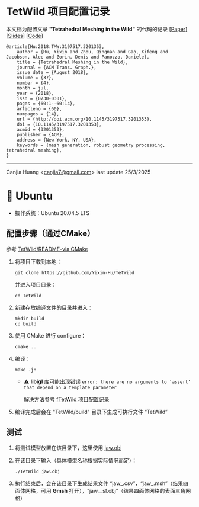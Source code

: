 # TetWild 项目配置记录

本文档为配置文章 **"Tetrahedral Meshing in the Wild"** 的代码的记录 [[Paper]](https://dl.acm.org/doi/10.1145/3197517.3201353) [[Slides]](https://slides.games-cn.org/pdf/GAMES201858胡译心.pdf) [[Code]](https://github.com/Yixin-Hu/TetWild)

```
@article{Hu:2018:TMW:3197517.3201353,
    author = {Hu, Yixin and Zhou, Qingnan and Gao, Xifeng and Jacobson, Alec and Zorin, Denis and Panozzo, Daniele},
    title = {Tetrahedral Meshing in the Wild},
    journal = {ACM Trans. Graph.},
    issue_date = {August 2018},
    volume = {37},
    number = {4},
    month = jul,
    year = {2018},
    issn = {0730-0301},
    pages = {60:1--60:14},
    articleno = {60},
    numpages = {14},
    url = {http://doi.acm.org/10.1145/3197517.3201353},
    doi = {10.1145/3197517.3201353},
    acmid = {3201353},
    publisher = {ACM},
    address = {New York, NY, USA},
    keywords = {mesh generation, robust geometry processing, tetrahedral meshing},
} 
```

---

Canjia Huang <<canjia7@gmail.com>> last update 25/3/2025

# :penguin: Ubuntu

- 操作系统：Ubuntu 20.04.5 LTS

## 配置步骤（通过CMake）

参考 [TetWild/README-via CMake](https://github.com/Yixin-Hu/TetWild?tab=readme-ov-file#via-cmake)

1. 将项目下载到本地：

    ```
    git clone https://github.com/Yixin-Hu/TetWild
    ```

    并进入项目目录：

    ```
    cd TetWild
    ```

2. 新建存放编译文件的目录并进入：

    ```
    mkdir build
    cd build
    ```

3. 使用 CMake 进行 configure：

    ```
    cmake ..
    ```

4. 编译：

    ```
    make -j8
    ```

    - :warning: **libigl** 库可能出现错误 `error: there are no arguments to ‘assert’ that depend on a template parameter`

        解决方法参考 [fTetWild 项目配置记录](../fTetWild/)

5. 编译完成后会在 "TetWild/build" 目录下生成可执行文件 “TetWild”

## 测试

1. 将测试模型放置在该目录下，这里使用 [jaw.obj](../QuadWild-Bi-MDF-solver/jaw.obj)

2. 在该目录下输入（具体模型名称根据实际情况而定）：

    ```
    ./TetWild jaw.obj
    ```

3. 执行结束后，会在该目录下生成结果文件 “jaw_.csv”，“jaw_.msh”（结果四面体网格，可用 **Gmsh** 打开），“jaw__sf.obj”（结果四面体网格的表面三角网格）